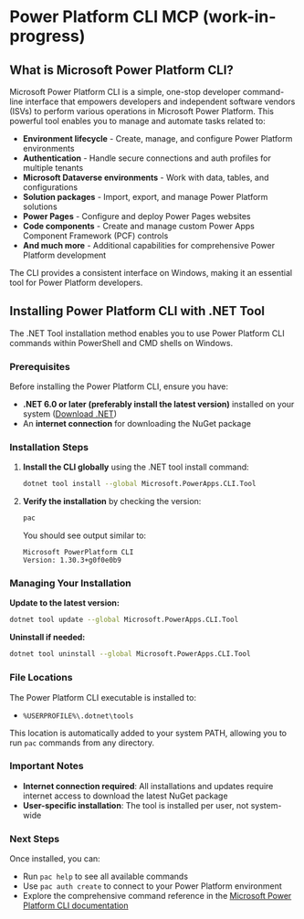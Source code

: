 # Power Platform CLI MCP (work-in-progress)

## What is Microsoft Power Platform CLI?

Microsoft Power Platform CLI is a simple, one-stop developer command-line interface that empowers developers and independent software vendors (ISVs) to perform various operations in Microsoft Power Platform. This powerful tool enables you to manage and automate tasks related to:

- **Environment lifecycle** - Create, manage, and configure Power Platform environments
- **Authentication** - Handle secure connections and auth profiles for multiple tenants
- **Microsoft Dataverse environments** - Work with data, tables, and configurations
- **Solution packages** - Import, export, and manage Power Platform solutions
- **Power Pages** - Configure and deploy Power Pages websites
- **Code components** - Create and manage custom Power Apps Component Framework (PCF) controls
- **And much more** - Additional capabilities for comprehensive Power Platform development

The CLI provides a consistent interface on Windows, making it an essential tool for Power Platform developers.

## Installing Power Platform CLI with .NET Tool

The .NET Tool installation method enables you to use Power Platform CLI commands within PowerShell and CMD shells on Windows.

### Prerequisites

Before installing the Power Platform CLI, ensure you have:
- **.NET 6.0 or later (preferably install the latest version)** installed on your system ([Download .NET](https://dotnet.microsoft.com/download))
- An **internet connection** for downloading the NuGet package

### Installation Steps

1. **Install the CLI globally** using the .NET tool install command:
   ```bash
   dotnet tool install --global Microsoft.PowerApps.CLI.Tool
   ```

1. **Verify the installation** by checking the version:
   ```bash
   pac
   ```
   You should see output similar to:
   ```
   Microsoft PowerPlatform CLI
   Version: 1.30.3+g0f0e0b9
   ```

### Managing Your Installation

**Update to the latest version:**
```bash
dotnet tool update --global Microsoft.PowerApps.CLI.Tool
```

**Uninstall if needed:**
```bash
dotnet tool uninstall --global Microsoft.PowerApps.CLI.Tool
```

### File Locations

The Power Platform CLI executable is installed to:
- `%USERPROFILE%\.dotnet\tools`

This location is automatically added to your system PATH, allowing you to run `pac` commands from any directory.

### Important Notes

- **Internet connection required**: All installations and updates require internet access to download the latest NuGet package
- **User-specific installation**: The tool is installed per user, not system-wide

### Next Steps

Once installed, you can:
- Run `pac help` to see all available commands
- Use `pac auth create` to connect to your Power Platform environment
- Explore the comprehensive command reference in the [Microsoft Power Platform CLI documentation](https://learn.microsoft.com/power-platform/developer/cli/reference/)
